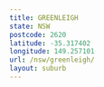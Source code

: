 ```yaml
---
title: GREENLEIGH
state: NSW
postcode: 2620
latitude: -35.317402
longitude: 149.257101
url: /nsw/greenleigh/
layout: suburb
---
```

